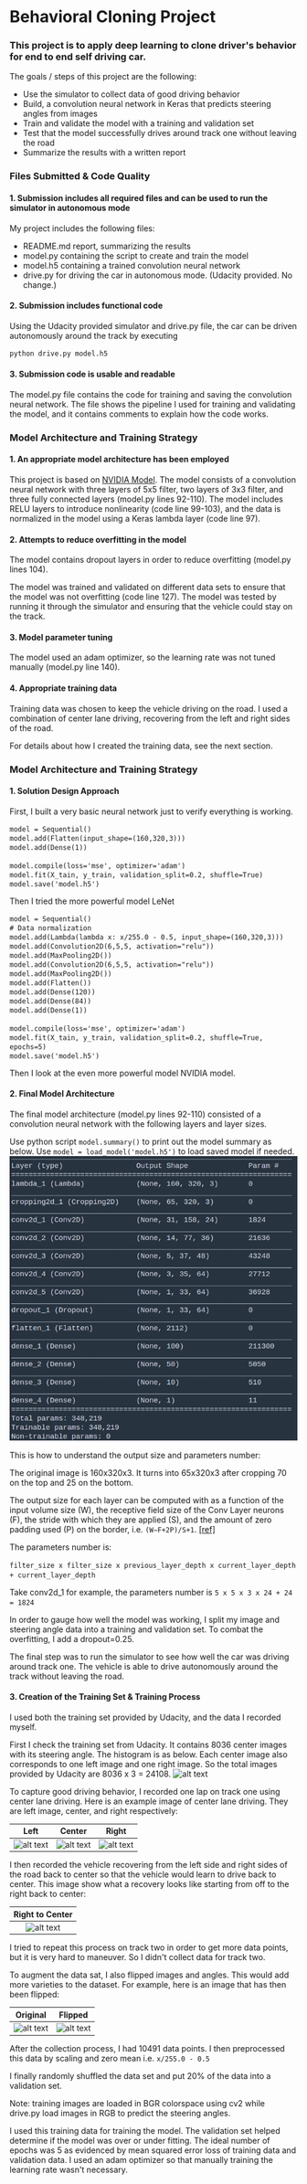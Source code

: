 # Behavioral Cloning Project


### This project is to apply deep learning to clone driver's behavior for end to end self driving car.


The goals / steps of this project are the following:
* Use the simulator to collect data of good driving behavior
* Build, a convolution neural network in Keras that predicts steering angles from images
* Train and validate the model with a training and validation set
* Test that the model successfully drives around track one without leaving the road
* Summarize the results with a written report


[//]: # (Image References)

[image1]: ./output/histogram_angles.jpg "Data Histogram"
[image2]: ./output/model_summary.png "Model Summary"
[image3]: ./output/left_2019_09_01_22_54_26_504.jpg "Left Image"
[image4]: ./output/center_2019_09_01_22_54_26_504.jpg "Center Image"
[image5]: ./output/right_2019_09_01_22_54_26_504.jpg "Right Image"
[image7]: ./output/right_2_center.jpg "Right to Center"
[image8]: ./output/flip.png "Flipped Image"

### Files Submitted & Code Quality

#### 1. Submission includes all required files and can be used to run the simulator in autonomous mode

My project includes the following files:
* README.md report, summarizing the results
* model.py containing the script to create and train the model
* model.h5 containing a trained convolution neural network 
* drive.py for driving the car in autonomous mode. (Udacity provided. No change.)

#### 2. Submission includes functional code
Using the Udacity provided simulator and drive.py file, the car can be driven autonomously around the track by executing 
```sh
python drive.py model.h5
```

#### 3. Submission code is usable and readable

The model.py file contains the code for training and saving the convolution neural network. The file shows the pipeline I used for training and validating the model, and it contains comments to explain how the code works.

### Model Architecture and Training Strategy

#### 1. An appropriate model architecture has been employed

This project is based on [NVIDIA Model](https://devblogs.nvidia.com/deep-learning-self-driving-cars/). 
The model consists of a convolution neural network with three layers of 5x5 filter, two layers of 3x3 filter, and three fully connected layers (model.py lines 92-110). 
The model includes RELU layers to introduce nonlinearity (code line 99-103), and the data is normalized in the model using a Keras lambda layer (code line 97). 

#### 2. Attempts to reduce overfitting in the model

The model contains dropout layers in order to reduce overfitting (model.py lines 104). 

The model was trained and validated on different data sets to ensure that the model was not overfitting (code line 127). The model was tested by running it through the simulator and ensuring that the vehicle could stay on the track.

#### 3. Model parameter tuning

The model used an adam optimizer, so the learning rate was not tuned manually (model.py line 140).

#### 4. Appropriate training data

Training data was chosen to keep the vehicle driving on the road. I used a combination of center lane driving, recovering from the left and right sides of the road.

For details about how I created the training data, see the next section. 

### Model Architecture and Training Strategy

#### 1. Solution Design Approach

First, I built a very basic neural network just to verify everything is working.
```
model = Sequential()
model.add(Flatten(input_shape=(160,320,3)))
model.add(Dense(1))

model.compile(loss='mse', optimizer='adam')
model.fit(X_tain, y_train, validation_split=0.2, shuffle=True)
model.save('model.h5')
```
Then I tried the more powerful model LeNet
```
model = Sequential()
# Data normalization
model.add(Lambda(lambda x: x/255.0 - 0.5, input_shape=(160,320,3)))
model.add(Convolution2D(6,5,5, activation="relu"))
model.add(MaxPooling2D())
model.add(Convolution2D(6,5,5, activation="relu"))
model.add(MaxPooling2D())
model.add(Flatten())
model.add(Dense(120))
model.add(Dense(84))
model.add(Dense(1))

model.compile(loss='mse', optimizer='adam')
model.fit(X_tain, y_train, validation_split=0.2, shuffle=True, epochs=5)
model.save('model.h5')
```
Then I look at the even more powerful model NVIDIA model. 

#### 2. Final Model Architecture

The final model architecture (model.py lines 92-110) consisted of a convolution neural network with the following layers and layer sizes.

Use python script `model.summary()` to print out the model summary as below. 
Use `model = load_model('model.h5')` to load saved model if needed.
![alt text][image2]

This is how to understand the output size and parameters number:

The original image is 160x320x3. It turns into 65x320x3 after cropping 70 on the top and 25 on the bottom.

The output size for each layer can be computed with as a function of the input volume size (W), 
the receptive field size of the Conv Layer neurons (F), 
the stride with which they are applied (S), 
and the amount of zero padding used (P) on the border, i.e. `(W−F+2P)/S+1`.
[[ref]](http://cs231n.github.io/convolutional-networks/)

The parameters number is:

```filter_size x filter_size x previous_layer_depth x current_layer_depth + current_layer_depth```

Take conv2d_1 for example, the parameters number is `5 x 5 x 3 x 24 + 24 = 1824`

In order to gauge how well the model was working, I split my image and steering angle data into a training and validation set. 
To combat the overfitting, I add a dropout=0.25.

The final step was to run the simulator to see how well the car was driving around track one. The vehicle is able to drive autonomously around the track without leaving the road.


#### 3. Creation of the Training Set & Training Process

I used both the training set provided by Udacity, and the data I recorded myself.

First I check the training set from Udacity. It contains 8036 center images with its steering angle. The histogram is as below.
Each center image also corresponds to one left image and one right image. 
So the total images provided by Udacity are 8036 x 3 = 24108.
![alt text][image1]


To capture good driving behavior, I recorded one lap on track one using center lane driving. Here is an example image of center lane driving. They are left image, center, and right respectively:

Left                       |  Center                   |Right
:-------------------------:|:-------------------------:|:-------------------------:
![alt text][image3]        | ![alt text][image4]       | ![alt text][image5]


I then recorded the vehicle recovering from the left side and right sides of the road back to center 
so that the vehicle would learn to drive back to center. This image show what a recovery looks like starting from off to the right back to center:

Right to Center            |                   
:-------------------------:|
![alt text][image7]        | 

I tried to repeat this process on track two in order to get more data points, but it is very hard to maneuver. So I didn't collect data for track two.

To augment the data sat, I also flipped images and angles. This would add more varieties to the dataset.
For example, here is an image that has then been flipped:

Original                   |  Flipped                   
:-------------------------:|:-------------------------:
![alt text][image4]        | ![alt text][image8]

After the collection process, I had 10491 data points. I then preprocessed this data by scaling and zero mean i.e. `x/255.0 - 0.5`

I finally randomly shuffled the data set and put 20% of the data into a validation set. 

Note: training images are loaded in BGR colorspace using cv2 while drive.py load images in RGB to predict the steering angles.

I used this training data for training the model. The validation set helped determine if the model was over or under fitting. 
The ideal number of epochs was 5 as evidenced by mean squared error loss of training data and validation data. 
I used an adam optimizer so that manually training the learning rate wasn't necessary.
